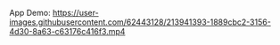 
App Demo:
https://user-images.githubusercontent.com/62443128/213941393-1889cbc2-3156-4d30-8a63-c63176c416f3.mp4

